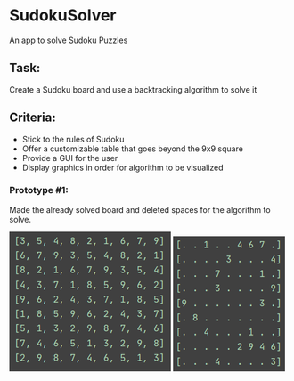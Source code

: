 # SudokuSolver
An app to solve Sudoku Puzzles

## Task:
Create a Sudoku board and use a backtracking algorithm to solve it

## Criteria:
* Stick to the rules of Sudoku
* Offer a customizable table that goes beyond the 9x9 square
* Provide a GUI for the user
* Display graphics in order for algorithm to be visualized

### Prototype #1:
Made the already solved board and deleted spaces for the algorithm to solve.

![](Images/SolvedSudokuEx.png)
![](Images/UnsolvedSudokuEx.png)
